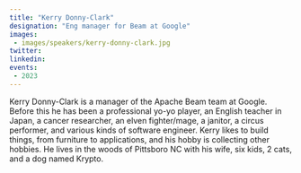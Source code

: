 ```yaml
---
title: "Kerry Donny-Clark"
designation: "Eng manager for Beam at Google"
images:
 - images/speakers/kerry-donny-clark.jpg
twitter: 
linkedin: 
events:
 - 2023
---
```


Kerry Donny-Clark is a manager of the Apache Beam team at Google. Before this he has been a professional yo-yo player, an English teacher in Japan, a cancer researcher, an elven fighter/mage, a janitor, a circus performer, and various kinds of software engineer. Kerry likes to build things, from furniture to applications, and his hobby is collecting other hobbies. He lives in the woods of Pittsboro NC with his wife, six kids, 2 cats, and a dog named Krypto.
